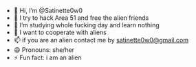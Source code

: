 - 👋 Hi, I’m @Satinette0w0
- 👀 I try to hack Area 51 and free the alien friends
- 🌱 I’m studying whole fucking day and learn nothing
- 💞️ I want to cooperate with aliens
- 📫 if you are an alien contact me by satinette0w0@gmail.com
- 😄 Pronouns: she/her
- ⚡ Fun fact: i am an alien

<!---
Satinette0w0/Satinette0w0 is a ✨ special ✨ repository because its `README.md` (this file) appears on your GitHub profile.
You can click the Preview link to take a look at your changes.
--->
